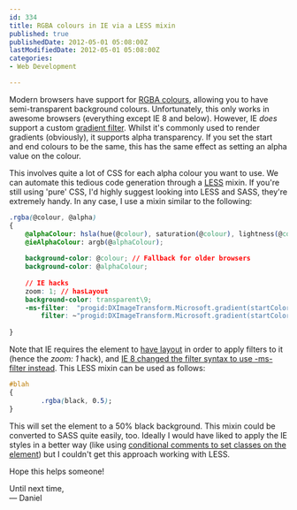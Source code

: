 ```yaml
---
id: 334
title: RGBA colours in IE via a LESS mixin
published: true
publishedDate: 2012-05-01 05:08:00Z
lastModifiedDate: 2012-05-01 05:08:00Z
categories:
- Web Development

---
```


Modern browsers have support for [RGBA colours](http://en.wikipedia.org/wiki/RGBA_color_space), allowing you to have semi-transparent background colours. Unfortunately, this only works in awesome browsers (everything except IE 8 and below). However, IE *does* support a custom [gradient filter](http://msdn.microsoft.com/en-us/library/ms532997(VS.85).aspx). Whilst it's commonly used to render gradients (obviously), it supports alpha transparency. If you set the start and end colours to be the same, this has the same effect as setting an alpha value on the colour.

This involves quite a lot of CSS for each alpha colour you want to use. We can automate this tedious code generation through a [LESS](http://lesscss.org/) mixin. If you're still using 'pure' CSS, I'd highly suggest looking into LESS and SASS, they're extremely handy. In any case, I use a mixin similar to the following:

```css
.rgba(@colour, @alpha)
{
	@alphaColour: hsla(hue(@colour), saturation(@colour), lightness(@colour), @alpha);
	@ieAlphaColour: argb(@alphaColour);
	
	background-color: @colour; // Fallback for older browsers
	background-color: @alphaColour; 
	
	// IE hacks
	zoom: 1; // hasLayout
	background-color: transparent\9;
	-ms-filter:  "progid:DXImageTransform.Microsoft.gradient(startColorstr=@{ieAlphaColour}, endColorstr=@{ieAlphaColour})"; // IE 8+
	    filter: ~"progid:DXImageTransform.Microsoft.gradient(startColorstr=@{ieAlphaColour}, endColorstr=@{ieAlphaColour})"; // IE 6 & 7 
	
}
```

Note that IE requires the element to [have layout](http://www.satzansatz.de/cssd/onhavinglayout.html) in order to apply filters to it (hence the *zoom: 1* hack), and [IE 8 changed the filter syntax to use -ms-filter instead](http://blogs.msdn.com/b/ie/archive/2008/09/08/microsoft-css-vendor-extensions.aspx). This LESS mixin can be used as follows:

```css
#blah
{
        .rgba(black, 0.5);
}
```
This will set the element to a 50% black background. This mixin could be converted to SASS quite easily, too. Ideally I would have liked to apply the IE styles in a better way (like using [conditional comments to set classes on the <html> element](http://paulirish.com/2008/conditional-stylesheets-vs-css-hacks-answer-neither/)) but I couldn't get this approach working with LESS.

Hope this helps someone!

Until next time,  
— Daniel
